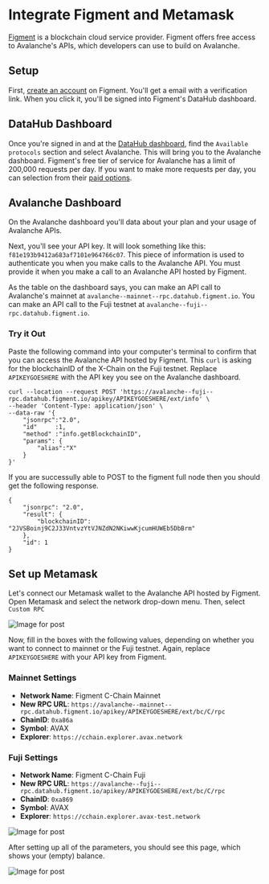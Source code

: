 # Integrate Figment and Metamask

[Figment](https://figment.io) is a blockchain cloud service provider. Figment offers free access to Avalanche's APIs, which developers can use to build on Avalanche.

## Setup

First, [create an account](https://figment.io/datahub/avalanche) on Figment. You'll get a email with a verification link. When you click it, you'll be signed into Figment's DataHub dashboard.

## DataHub Dashboard

Once you're signed in and at the [DataHub dashboard](https://datahub.figment.io), find the `Available protocols` section and select Avalanche. This will bring you to the Avalanche dashboard. Figment's free tier of service for Avalanche has a limit of 200,000 requests per day. If you want to make more requests per day, you can selection from their [paid options](https://datahub.figment.io/services/avalanche/prices).

## Avalanche Dashboard

On the Avalanche dashboard you'll data about your plan and your usage of Avalanche APIs.

Next, you'll see your API key. It will look something like this: `f81e193b9412a683af7101e964766c07`. This piece of information is used to authenticate you when you make calls to the Avalanche API. You must provide it when you make a call to an Avalanche API hosted by Figment.

As the table on the dashboard says, you can make an API call to Avalanche's mainnet at `avalanche--mainnet--rpc.datahub.figment.io`. You can make an API call to the Fuji testnet at `avalanche--fuji--rpc.datahub.figment.io`.

### Try it Out

Paste the following command into your computer's terminal to confirm that you can access the Avalanche API hosted by Figment. This `curl` is asking for the blockchainID of the X-Chain on the Fuji testnet. Replace `APIKEYGOESHERE` with the API key you see on the Avalanche dashboard.

```text
curl --location --request POST 'https://avalanche--fuji--rpc.datahub.figment.io/apikey/APIKEYGOESHERE/ext/info' \
--header 'Content-Type: application/json' \
--data-raw '{
    "jsonrpc":"2.0",
    "id"     :1,
    "method" :"info.getBlockchainID",
    "params": {
        "alias":"X"
    }
}'
```

If you are successully able to POST to the figment full node then you should get the following response.

```text
{
    "jsonrpc": "2.0",
    "result": {
        "blockchainID": "2JVSBoinj9C2J33VntvzYtVJNZdN2NKiwwKjcumHUWEb5DbBrm"
    },
    "id": 1
}
```

## Set up Metamask

Let's connect our Metamask wallet to the Avalanche API hosted by Figment. Open Metamask and select the network drop-down menu. Then, select `Custom RPC`

![Image for post](https://miro.medium.com/max/408/0*0HGM4O_J5iF3943S)

Now, fill in the boxes with the following values, depending on whether you want to connect to mainnet or the Fuji testnet. Again, replace `APIKEYGOESHERE` with your API key from Figment.

### Mainnet Settings

* **Network Name**: Figment C-Chain Mainnet
* **New RPC URL**: `https://avalanche--mainnet--rpc.datahub.figment.io/apikey/APIKEYGOESHERE/ext/bc/C/rpc`
* **ChainID**: `0xa86a`
* **Symbol**: AVAX
* **Explorer**: `https://cchain.explorer.avax.network`

### Fuji Settings

* **Network Name**: Figment C-Chain Fuji
* **New RPC URL**: `https://avalanche--fuji--rpc.datahub.figment.io/apikey/APIKEYGOESHERE/ext/bc/C/rpc` 
* **ChainID**: `0xa869`
* **Symbol**: AVAX
* **Explorer**: `https://cchain.explorer.avax-test.network`

![Image for post](https://miro.medium.com/max/989/1*Y7O1bBeTWnuQBAqTnwmqUQ.png)

After setting up all of the parameters, you should see this page, which shows your \(empty\) balance.

![Image for post](https://miro.medium.com/max/358/1*q0HIWcI3okakwYV2glos0A.png)

